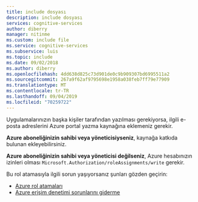 ```yaml
---
title: include dosyası
description: include dosyası
services: cognitive-services
author: diberry
manager: nitinme
ms.custom: include file
ms.service: cognitive-services
ms.subservice: luis
ms.topic: include
ms.date: 09/02/2018
ms.author: diberry
ms.openlocfilehash: 4dd638d825c73d901de0c9b909307bd6995511a2
ms.sourcegitcommit: 267a9f62af9795698e1958a038feb7ff79e77909
ms.translationtype: MT
ms.contentlocale: tr-TR
ms.lasthandoff: 09/04/2019
ms.locfileid: "70259722"
---
```

Uygulamalarınızın başka kişiler tarafından yazılması gerekiyorsa, ilgili e-posta adreslerini Azure portal yazma kaynağına eklemeniz gerekir.

**Azure aboneliğinizin sahibi veya yöneticisiyseniz**, kaynağa katkıda bulunan ekleyebilirsiniz. 

**Azure aboneliğinizin sahibi veya yöneticisi değilseniz**, Azure hesabınızın izinleri olması `Microsoft.Authorization/roleAssignments/write` gerekir.

Bu rol atamasıyla ilgili sorun yaşıyorsanız şunları gözden geçirin: 

* [Azure rol atamaları](../../../role-based-access-control/role-assignments-portal.md)
 * [Azure erişim denetimi sorunlarını giderme](../../../role-based-access-control/troubleshooting.md#problems-with-rbac-role-assignments)
